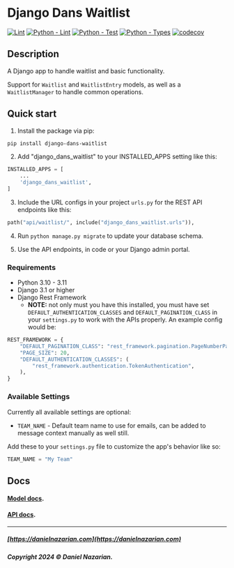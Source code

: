 # Django Dans Waitlist

[![Lint](https://github.com/dan1229/django_dans_waitlist/actions/workflows/lint.yml/badge.svg)](https://github.com/dan1229/django_dans_waitlist/actions/workflows/lint.yml)
[![Python - Lint](https://github.com/dan1229/django_dans_waitlist/actions/workflows/python-lint.yml/badge.svg)](https://github.com/dan1229/django_dans_waitlist/actions/workflows/python-lint.yml)
[![Python - Test](https://github.com/dan1229/django_dans_waitlist/actions/workflows/python-test.yml/badge.svg)](https://github.com/dan1229/django_dans_waitlist/actions/workflows/python-test.yml)
[![Python - Types](https://github.com/dan1229/django_dans_waitlist/actions/workflows/python-types.yml/badge.svg)](https://github.com/dan1229/django_dans_waitlist/actions/workflows/python-types.yml)
[![codecov](https://codecov.io/gh/dan1229/django_dans_waitlist/branch/main/graph/badge.svg?token=TL09HDQWBJ)](https://codecov.io/gh/dan1229/django_dans_waitlist)

## Description

A Django app to handle waitlist and basic functionality.

Support for `Waitlist` and `WaitlistEntry` models, as well as a `WaitlistManager` to handle common operations.

## Quick start

1. Install the package via pip:

```bash
pip install django-dans-waitlist
```

2. Add "django_dans_waitlist" to your INSTALLED_APPS setting like this:

```python
INSTALLED_APPS = [
	...
	'django_dans_waitlist',
]
```

3. Include the URL configs in your project `urls.py` for the REST API endpoints like this:

```python
path("api/waitlist/", include("django_dans_waitlist.urls")),
```

4. Run `python manage.py migrate` to update your database schema.

5. Use the API endpoints, in code or your Django admin portal.

### Requirements

- Python 3.10 - 3.11
- Django 3.1 or higher
- Django Rest Framework
  - **NOTE:** not only must you have this installed, you must have set `DEFAULT_AUTHENTICATION_CLASSES` and `DEFAULT_PAGINATION_CLASS` in your `settings.py` to work with the APIs properly. An example config would be:

```python
REST_FRAMEWORK = {
    "DEFAULT_PAGINATION_CLASS": "rest_framework.pagination.PageNumberPagination",
    "PAGE_SIZE": 20,
    "DEFAULT_AUTHENTICATION_CLASSES": (
        "rest_framework.authentication.TokenAuthentication",
    ),
}
```


### Available Settings

Currently all available settings are optional:

- `TEAM_NAME` - Default team name to use for emails, can be added to message context manually as well still.


Add these to your `settings.py` file to customize the app's behavior like so:

```python
TEAM_NAME = "My Team"
```



## Docs

#### [Model docs](https://github.com/dan1229/django_dans_waitlist/tree/main/docs/models.md).

#### [API docs](https://github.com/dan1229/django_dans_waitlist/tree/main/docs/apis.md).


-------------------------------------------------------

##### [https://danielnazarian.com](https://danielnazarian.com)

##### Copyright 2024 © Daniel Nazarian.

